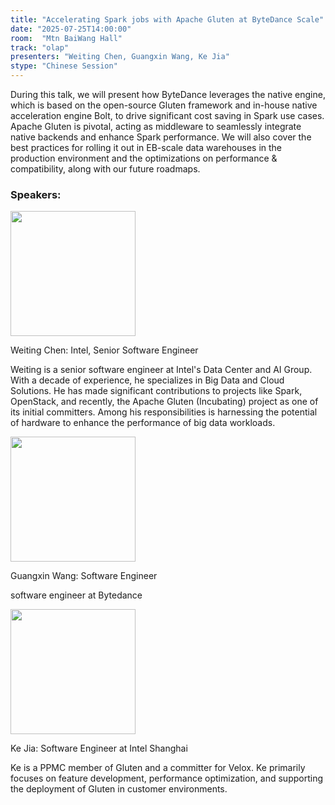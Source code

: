 ```yaml
---
title: "Accelerating Spark jobs with Apache Gluten at ByteDance Scale"
date: "2025-07-25T14:00:00"
room:  "Mtn BaiWang Hall"
track: "olap"
presenters: "Weiting Chen, Guangxin Wang, Ke Jia"
stype: "Chinese Session"
---
```


During this talk, we will present how ByteDance leverages the native engine, which is based on the open-source Gluten framework and in-house native acceleration engine Bolt, to drive significant cost saving in Spark use cases. Apache Gluten is pivotal, acting as middleware to seamlessly integrate native backends and enhance Spark performance. We will also cover the best practices for rolling it out in EB-scale data warehouses in the production environment and the optimizations on performance & compatibility, along with our future roadmaps.

### Speakers:


<img src="https://sessionize.com/image/e235-400o400o1-KjhshizwVAnsatfkEDJsxo.png" width="200" /><br/>

Weiting Chen: Intel, Senior Software Engineer

Weiting is a senior software engineer at Intel's Data Center and AI Group. With a decade of experience, he specializes in Big Data and Cloud Solutions. He has made significant contributions to projects like Spark, OpenStack, and recently, the Apache Gluten (Incubating) project as one of its initial committers. Among his responsibilities is harnessing the potential of hardware to enhance the performance of big data workloads.


<img src="https://sessionize.com/image/6fb1-400o400o1-HJ3a92BMFnX3L1tiRCG2yy.jpg" width="200" /><br/>

Guangxin Wang: Software Engineer

software engineer at Bytedance


<img src="https://sessionize.com/image/3daf-400o400o1-NSzR7qDLbDitiVYNwVVbeV.jpg" width="200" /><br/>

Ke Jia: Software Engineer at Intel Shanghai

Ke is a PPMC member of Gluten and a committer for Velox. Ke primarily focuses on feature development, performance optimization, and supporting the deployment of Gluten in customer environments.